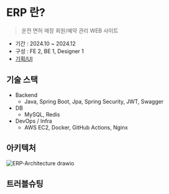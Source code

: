# ERP 란?

> 운전 면허 매장 회원/예약 관리 WEB 사이트 

- 기간 : 2024.10 ~ 2024.12
- 구성 : FE 2, BE 1, Designer 1
- [기획/UI](https://www.figma.com/design/kplN35VPPaPC1LSfMvOAtA/%5B-ERP-%5D?node-id=0-1&t=GvDgwRCKznwXJCly-1)

## 기술 스택
- Backend
    - Java, Spring Boot, Jpa, Spring Security, JWT, Swagger
- DB
    - MySQL, Redis
- DevOps / Infra
    - AWS EC2, Docker, GitHub Actions, Nginx

## 아키텍처
![ERP-Architecture drawio](https://github.com/user-attachments/assets/53eb3aea-797f-4c04-8fa0-0916023991a6)


## 트러블슈팅